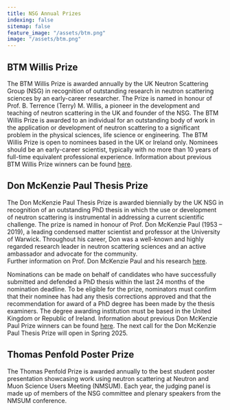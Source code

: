```yaml
---
title: NSG Annual Prizes
indexing: false
sitemap: false
feature_image: "/assets/btm.png"
image: "/assets/btm.png"
---
```



## BTM Willis Prize

The BTM Willis Prize is awarded annually by the UK Neutron Scattering Group (NSG) in recognition of outstanding research in neutron scattering sciences by an early-career researcher. 
The Prize is named in honour of Prof. B. Terrence (Terry) M. Willis, a pioneer in the development and teaching of neutron scattering in the UK and founder of the NSG. 
The BTM Willis Prize is awarded to an individual for an outstanding body of work in the application or development of neutron scattering to a significant problem in the physical sciences, life science or engineering. 
The BTM Willis Prize is open to nominees based in the UK or Ireland only. Nominees should be an early-career scientist, typically with no more than 10 years of full-time equivalent professional experience.
Information about previous BTM Willis Prize winners can be found [here](./../willis).

## Don McKenzie Paul Thesis Prize

The Don McKenzie Paul Thesis Prize is awarded biennially by the UK NSG in recognition of an outstanding PhD thesis in which the use or development of neutron scattering is instrumental in addressing a current scientific challenge. 
The prize is named in honour of Prof. Don McKenzie Paul (1953 – 2019), a leading condensed matter scientist and professor at the University of Warwick. 
Throughout his career, Don was a well-known and highly regarded research leader in neutron scattering sciences and an active ambassador and advocate for the community.  
Further information on Prof. Don McKenzie Paul and his research [here](https://www.tandfonline.com/doi/full/10.1080/10448632.2020.1731292).

Nominations can be made on behalf of candidates who have successfully submitted and defended a PhD thesis within the last 24 months of the nomination deadline. 
To be eligible for the prize, nominators must confirm that their nominee has had any thesis corrections approved and that the recommendation for award of a PhD degree has been made by the thesis examiners.
The degree awarding institution must be based in the United Kingdom or Republic of Ireland.
Information about previous Don McKenzie Paul Prize winners can be found [here](./../don_paul).
The next call for the Don McKenzie Paul Thesis Prize will open in Spring 2025.

## Thomas Penfold Poster Prize

The Thomas Penfold Prize is awarded annually to the best student poster presentation showcasing work using neutron scattering at Neutron and Muon Science Users Meeting (NMSUM). 
Each year, the judging panel is made up of members of the NSG committee and plenary speakers from the NMSUM conference.
